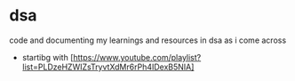 # dsa
code and documenting my learnings and resources in dsa as i come across

- startibg with [https://www.youtube.com/playlist?list=PLDzeHZWIZsTryvtXdMr6rPh4IDexB5NIA]

